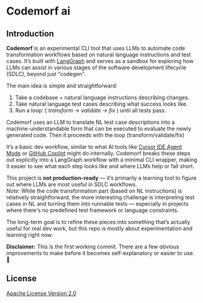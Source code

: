 # Codemorf ai

## Introduction

**Codemorf** is an experimental CLI tool that uses LLMs to automate code transformation workflows
based on natural language instructions and test cases.
It’s built with [LangGraph](https://github.com/langchain-ai/langgraph) 
and serves as a sandbox for exploring how LLMs can assist in various stages of 
the software development lifecycle (SDLC), beyond just "codegen".

The main idea is simple and straightforward:  
1. Take a codebase + natural language instructions describing changes.  
2. Take natural language test cases describing what success looks like.  
3. Run a loop: ( _transform → validate → fix_ ) until all tests pass.

Codemorf uses an LLM to translate NL test case descriptions into a machine-understandable form
that can be executed to evaluate the newly generated code. Then it proceeds with the loop (transform/validate/fix)

It’s a basic dev workflow, similar to what AI tools like [Cursor IDE Agent Mode](https://docs.cursor.com/chat/agent) 
or [GitHub Copilot](https://github.com/features/copilot) might do internally. 
Codemorf breaks these steps out explicitly into a LangGraph workflow with a minimal CLI wrapper, 
making it easier to see what each step looks like and where LLMs help or fall short.

This project is **not production-ready** — it’s primarily a learning tool to figure out 
where LLMs are most useful in SDLC workflows. <br>
_Note:_ While the code transformation part (based on NL instructions) is relatively straightforward,
the more interesting challenge is interpreting test cases in NL and turning them into runnable tests
— especially in projects where there's no predefined test framework or language constraints.

The long-term goal is to refine these pieces into something that’s actually useful for real dev work, 
but this repo is mostly about experimentation and learning right now.


**Disclaimer:** This is the first working commit. There are a few obvious 
improvements to make before it becomes self-explanatory or easier to use. 🙂


## License

[Apache License Version 2.0](LICENSE)



